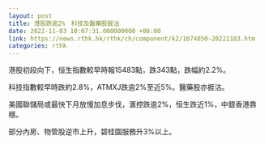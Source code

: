 ```yaml
---
layout: post
title: 港股跌逾2%　科技及醫藥股捱沽
date: 2022-11-03 10:07:31.000000000 +08:00
link: https://news.rthk.hk/rthk/ch/component/k2/1674050-20221103.htm
categories: rthk
---
```


港股初段向下，恒生指數較早時報15483點，跌343點，跌幅約2.2%。

科技指數較早時跌約2.8%，ATMXJ跌逾2%至近5%。醫藥股亦捱沽。

美國聯儲局或最快下月放慢加息步伐，滙控跌逾2%，恒生跌近1%，中銀香港靠穩。

部分內房、物管股逆市上升，碧桂園服務升3%以上。
